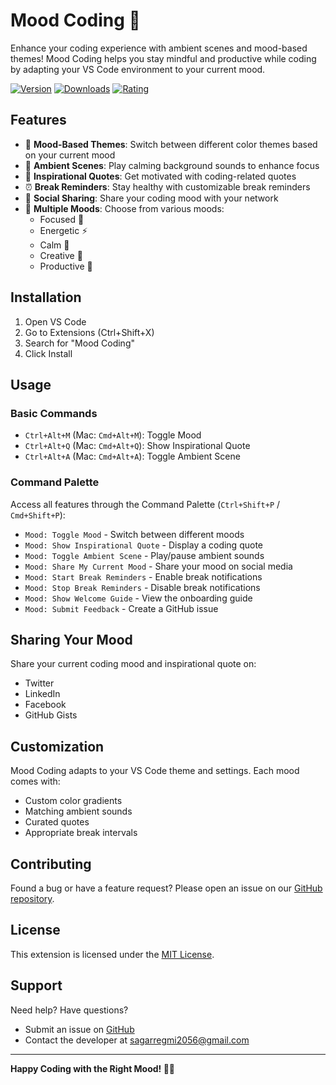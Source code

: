 # Mood Coding 🎯

Enhance your coding experience with ambient scenes and mood-based themes! Mood Coding helps you stay mindful and productive while coding by adapting your VS Code environment to your current mood.

[![Version](https://img.shields.io/visual-studio-marketplace/v/sagarregmi.mood-coding)](https://marketplace.visualstudio.com/items?itemName=sagarregmi.mood-coding)
[![Downloads](https://img.shields.io/visual-studio-marketplace/d/sagarregmi.mood-coding)](https://marketplace.visualstudio.com/items?itemName=sagarregmi.mood-coding)
[![Rating](https://img.shields.io/visual-studio-marketplace/r/sagarregmi.mood-coding)](https://marketplace.visualstudio.com/items?itemName=sagarregmi.mood-coding)

## Features

- 🎨 **Mood-Based Themes**: Switch between different color themes based on your current mood
- 🎵 **Ambient Scenes**: Play calming background sounds to enhance focus
- 💭 **Inspirational Quotes**: Get motivated with coding-related quotes
- ⏰ **Break Reminders**: Stay healthy with customizable break reminders
- 📱 **Social Sharing**: Share your coding mood with your network
- 🌈 **Multiple Moods**: Choose from various moods:
  - Focused 🎯
  - Energetic ⚡
  - Calm 🧘
  - Creative 🎨
  - Productive 🚀

## Installation

1. Open VS Code
2. Go to Extensions (Ctrl+Shift+X)
3. Search for "Mood Coding"
4. Click Install

## Usage

### Basic Commands

- `Ctrl+Alt+M` (Mac: `Cmd+Alt+M`): Toggle Mood
- `Ctrl+Alt+Q` (Mac: `Cmd+Alt+Q`): Show Inspirational Quote
- `Ctrl+Alt+A` (Mac: `Cmd+Alt+A`): Toggle Ambient Scene

### Command Palette

Access all features through the Command Palette (`Ctrl+Shift+P` / `Cmd+Shift+P`):

- `Mood: Toggle Mood` - Switch between different moods
- `Mood: Show Inspirational Quote` - Display a coding quote
- `Mood: Toggle Ambient Scene` - Play/pause ambient sounds
- `Mood: Share My Current Mood` - Share your mood on social media
- `Mood: Start Break Reminders` - Enable break notifications
- `Mood: Stop Break Reminders` - Disable break notifications
- `Mood: Show Welcome Guide` - View the onboarding guide
- `Mood: Submit Feedback` - Create a GitHub issue

## Sharing Your Mood

Share your current coding mood and inspirational quote on:
- Twitter
- LinkedIn
- Facebook
- GitHub Gists

## Customization

Mood Coding adapts to your VS Code theme and settings. Each mood comes with:
- Custom color gradients
- Matching ambient sounds
- Curated quotes
- Appropriate break intervals

## Contributing

Found a bug or have a feature request? Please open an issue on our [GitHub repository](https://github.com/sagarregmi2056/Mood-Coding).

## License

This extension is licensed under the [MIT License](LICENSE).

## Support

Need help? Have questions?
- Submit an issue on [GitHub](https://github.com/sagarregmi2056/Mood-Coding/issues)
- Contact the developer at sagarregmi2056@gmail.com

---

**Happy Coding with the Right Mood! 🎯✨** 